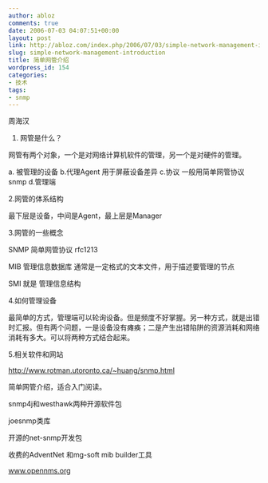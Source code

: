 ```yaml
---
author: abloz
comments: true
date: 2006-07-03 04:07:51+00:00
layout: post
link: http://abloz.com/index.php/2006/07/03/simple-network-management-introduction/
slug: simple-network-management-introduction
title: 简单网管介绍
wordpress_id: 154
categories:
- 技术
tags:
- snmp
---
```


周海汉

1. 网管是什么？

网管有两个对象，一个是对网络计算机软件的管理，另一个是对硬件的管理。

a. 被管理的设备
b.代理Agent 用于屏蔽设备差异
c.协议 一般用简单网管协议snmp
d.管理端

2.网管的体系结构

最下层是设备，中间是Agent，最上层是Manager

3.网管的一些概念

SNMP 简单网管协议 rfc1213

MIB 管理信息数据库 通常是一定格式的文本文件，用于描述要管理的节点

SMI 就是 管理信息结构

4.如何管理设备

最简单的方式，管理端可以轮询设备。但是频度不好掌握。另一种方式，就是出错时汇报。但有两个问题，一是设备没有瘫痪；二是产生出错陷阱的资源消耗和网络消耗有多大。可以将两种方式结合起来。

5.相关软件和网站

 http://www.rotman.utoronto.ca/~huang/snmp.html

简单网管介绍，适合入门阅读。

snmp4j和westhawk两种开源软件包

joesnmp类库

开源的net-snmp开发包

收费的AdventNet 和mg-soft mib builder工具

www.opennms.org  
